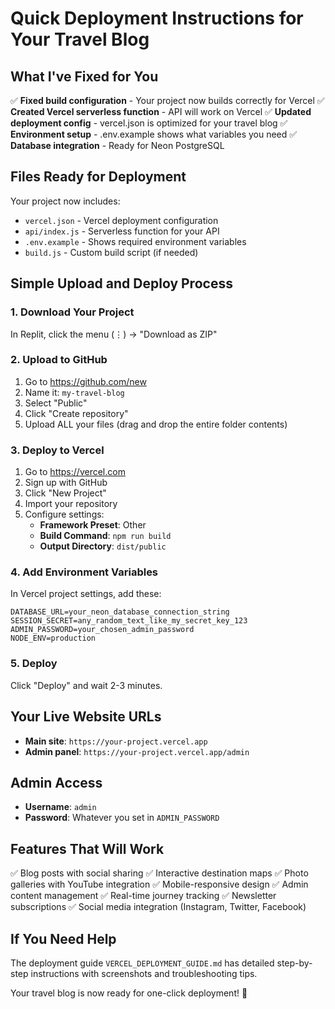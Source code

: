 # Quick Deployment Instructions for Your Travel Blog

## What I've Fixed for You

✅ **Fixed build configuration** - Your project now builds correctly for Vercel
✅ **Created Vercel serverless function** - API will work on Vercel
✅ **Updated deployment config** - vercel.json is optimized for your travel blog
✅ **Environment setup** - .env.example shows what variables you need
✅ **Database integration** - Ready for Neon PostgreSQL

## Files Ready for Deployment

Your project now includes:
- `vercel.json` - Vercel deployment configuration
- `api/index.js` - Serverless function for your API
- `.env.example` - Shows required environment variables
- `build.js` - Custom build script (if needed)

## Simple Upload and Deploy Process

### 1. Download Your Project
In Replit, click the menu (⋮) → "Download as ZIP"

### 2. Upload to GitHub
1. Go to https://github.com/new
2. Name it: `my-travel-blog`
3. Select "Public"
4. Click "Create repository"
5. Upload ALL your files (drag and drop the entire folder contents)

### 3. Deploy to Vercel
1. Go to https://vercel.com
2. Sign up with GitHub
3. Click "New Project"
4. Import your repository
5. Configure settings:
   - **Framework Preset**: Other
   - **Build Command**: `npm run build`
   - **Output Directory**: `dist/public`

### 4. Add Environment Variables
In Vercel project settings, add these:

```
DATABASE_URL=your_neon_database_connection_string
SESSION_SECRET=any_random_text_like_my_secret_key_123
ADMIN_PASSWORD=your_chosen_admin_password
NODE_ENV=production
```

### 5. Deploy
Click "Deploy" and wait 2-3 minutes.

## Your Live Website URLs
- **Main site**: `https://your-project.vercel.app`
- **Admin panel**: `https://your-project.vercel.app/admin`

## Admin Access
- **Username**: `admin`
- **Password**: Whatever you set in `ADMIN_PASSWORD`

## Features That Will Work
✅ Blog posts with social sharing
✅ Interactive destination maps
✅ Photo galleries with YouTube integration
✅ Mobile-responsive design
✅ Admin content management
✅ Real-time journey tracking
✅ Newsletter subscriptions
✅ Social media integration (Instagram, Twitter, Facebook)

## If You Need Help
The deployment guide `VERCEL_DEPLOYMENT_GUIDE.md` has detailed step-by-step instructions with screenshots and troubleshooting tips.

Your travel blog is now ready for one-click deployment! 🚀